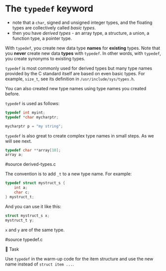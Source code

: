 # The `typedef` keyword

- note that a `char`, signed and unsigned integer types, and the floating types
  are collectively called *basic types*.
- then you have *derived types* - an array type, a structure, a union, a
  function type, a pointer type.

With `typedef`, you create new data type **names** for **existing** types.  Note
that you **never** create new data **types** with `typedef`.  In other words,
with `typedef`, you create synonyms to existing types.

`typedef` is most commonly used for derived types but many type names provided
by the C standard itself are based on even basic types.  For example, `size_t`,
see its definition in `/usr/include/sys/types.h`.

You can also created new type names using type names you created before.

`typedef` is used as follows:

```C
typedef int myint;
typedef *char mycharptr;

mycharptr p = "my string";
```

`typedef` is also great to create complex type names in small steps.  As we will
see next.

```C
typedef char **array[10];
array a;
```

#source derived-types.c

The convention is to add `_t` to a new type name.  For example:

```C
typedef struct mystruct_s {
	int a;
	char c;
} mystruct_t;
```

And you can use it like this:

```C
struct mystruct_s x;
mystruct_t y;
```

`x` and `y` are of the same type.

#source typedef.c

:wrench: Task

Use `typedef` in the warm-up code for the item structure and use the new name
instead of `struct item ...`.
